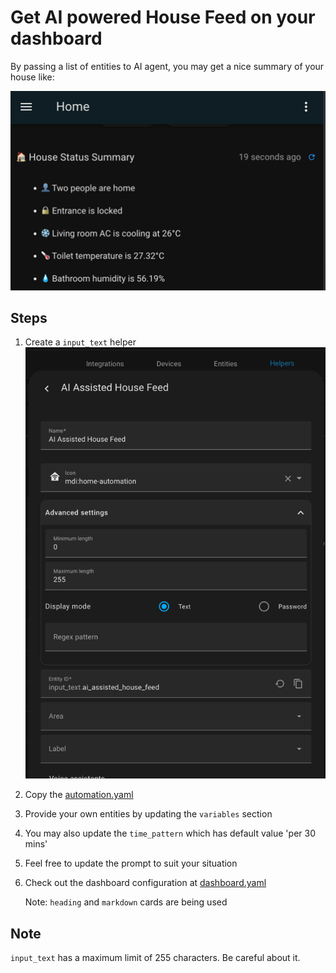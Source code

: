 # Get AI powered House Feed on your dashboard

By passing a list of entities to AI agent, you may get a nice summary of your 
house like:

![dashboard.png](./dashboard.png)

## Steps

1. Create a `input_text` helper
   ![helper.png](helper.png)

2. Copy the [automation.yaml](./automation.yaml) 

3. Provide your own entities by updating the `variables` section

4. You may also update the `time_pattern` which has default value 'per 30 mins'

5. Feel free to update the prompt to suit your situation

6. Check out the dashboard configuration at [dashboard.yaml](./dashboard.yaml)

   Note: `heading` and `markdown` cards are being used

## Note

`input_text` has a maximum limit of 255 characters. Be careful about it.